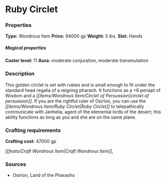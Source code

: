 ﻿---
Title: "Ruby Circlet"
Type: "Wondrous Item"
Price: "94000 gp"
Weight: "5 lbs."
Slot: "Hands"
Caster level: "11"
Aura: "moderate conjuration, moderate transmutation"
Description: |
  "This golden circlet is set with rubies and is small enough to fit under the standard head regalia of a reigning pharaoh. It functions as a _+6 periapt of Wisdom_ and a _circlet of persuasion_. If you are the rightful ruler of Osirion, you can use the _Ruby Circlet_ to telepathically communicate with Janhelia, agent of the elemental lords of the desert; this ability functions as long as you and she are on the same plane."
Crafting cost: "47000 gp"
Sources: "['Osirion, Land of the Pharaohs']"
---

# Ruby Circlet

### Properties

**Type:** Wondrous Item **Price:** 94000 gp **Weight:** 5 lbs. **Slot:** Hands

##### Magical properties

**Caster level:** 11 **Aura:** moderate conjuration, moderate transmutation

### Description

This golden circlet is set with rubies and is small enough to fit under the standard head regalia of a reigning pharaoh. It functions as a +6 periapt of Wisdom and a _[[items/Wondrous Item/Circlet of Persuasion|circlet of persuasion]]_. If you are the rightful ruler of Osirion, you can use the _[[items/Wondrous Item/Ruby Circlet|Ruby Circlet]]_ to telepathically communicate with Janhelia, agent of the elemental lords of the desert; this ability functions as long as you and she are on the same plane.

### Crafting requirements

**Crafting cost:** 47000 gp

_[[feats/Craft Wondrous Item|Craft Wondrous Item]]_,

### Sources

* Osirion, Land of the Pharaohs